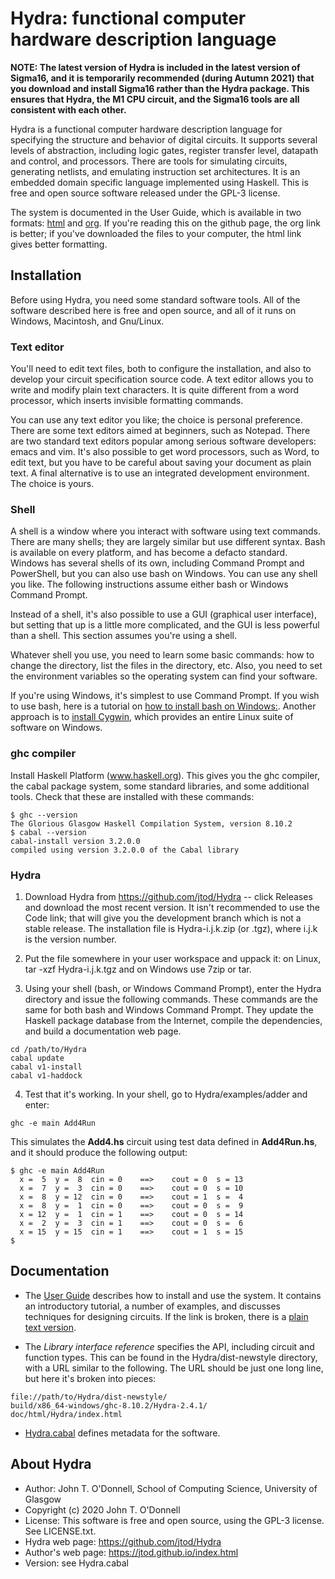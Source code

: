 # Hydra: functional computer hardware description language

**NOTE: The latest version of Hydra is included in the latest version of
Sigma16, and it is temporarily recommended (during Autumn 2021) that
you download and install Sigma16 rather than the Hydra package.  This
ensures that Hydra, the M1 CPU circuit, and the Sigma16 tools are all
consistent with each other.**

Hydra is a functional computer hardware description language for
specifying the structure and behavior of digital circuits. It supports
several levels of abstraction, including logic gates, register
transfer level, datapath and control, and processors. There are tools
for simulating circuits, generating netlists, and emulating
instruction set architectures. It is an embedded domain specific
language implemented using Haskell.  This is free and open source
software released under the GPL-3 license.

The system is documented in the User Guide, which is available in two
formats: <a href="docs/UserGuide/HydraUserGuide.html">html</a> and <a
href="docs/UserGuide/HydraUserGuide.org">org</a>.  If you're reading
this on the github page, the org link is better; if you've downloaded
the files to your computer, the html link gives better formatting.

## Installation


Before using Hydra, you need some standard software tools.  All of the
software described here is free and open source, and all of it runs on
Windows, Macintosh, and Gnu/Linux.

### Text editor

You'll need to edit text files, both to configure the installation,
and also to develop your circuit specification source code.  A text
editor allows you to write and modify plain text characters.  It is
quite different from a word processor, which inserts invisible
formatting commands.

You can use any text editor you like; the choice is personal
preference.  There are some text editors aimed at beginners, such as
Notepad.  There are two standard text editors popular among serious
software developers: emacs and vim.  It's also possible to get word
processors, such as Word, to edit text, but you have to be careful
about saving your document as plain text.  A final alternative is to
use an integrated development environment.  The choice is yours.

### Shell

A shell is a window where you interact with software using text
commands.  There are many shells; they are largely similar but use
different syntax.  Bash is available on every platform, and has become
a defacto standard.  Windows has several shells of its own, including
Command Prompt and PowerShell, but you can also use bash on Windows.
You can use any shell you like.  The following instructions  assume
either bash or Windows Command Prompt.

Instead of a shell, it's also possible to use a GUI (graphical user
interface), but setting that up is a little more complicated, and the
GUI is less powerful than a shell.  This section assumes you're using
a shell.

Whatever shell you use, you need to learn some basic commands: how to
change the directory, list the files in the directory, etc.  Also, you
need to set the environment variables so the operating system can find
your software.

If you're using Windows, it's simplest to use Command Prompt.  If you
wish to use bash, here is a tutorial on [how to install bash on
Windows:](https://itsfoss.com/install-bash-on-windows/).  Another
approach is to [install Cygwin](http://www.cygwin.com/), which
provides an entire Linux suite of software on Windows.

### ghc compiler

Install Haskell Platform (www.haskell.org).  This gives you the ghc
compiler, the cabal package system, some standard libraries, and some
additional tools.   Check that these are installed with these commands:
   
~~~~
$ ghc --version
The Glorious Glasgow Haskell Compilation System, version 8.10.2
$ cabal --version
cabal-install version 3.2.0.0
compiled using version 3.2.0.0 of the Cabal library 
~~~~

### Hydra

1. Download Hydra from https://github.com/jtod/Hydra -- click Releases
   and download the most recent version.  It isn't recommended to use
   the Code link; that will give you the development branch which is
   not a stable release.  The installation file is Hydra-i.j.k.zip (or
   .tgz), where i.j.k is the version number.
   
2. Put the file somewhere in your user workspace and uppack it: on
   Linux, tar -xzf Hydra-i.j.k.tgz and on Windows use 7zip or tar.

3. Using your shell (bash, or Windows Command Prompt), enter the Hydra
   directory and issue the following commands.  These commands are the
   same for both bash and Windows Command Prompt.  They update the
   Haskell package database from the Internet, compile the
   dependencies, and build a documentation web page.

~~~~
cd /path/to/Hydra
cabal update
cabal v1-install
cabal v1-haddock
~~~~

4. Test that it's working.  In your shell, go to Hydra/examples/adder
   and enter:

~~~~
ghc -e main Add4Run
~~~~

This simulates the **Add4.hs** circuit using test data defined in
**Add4Run.hs**, and it should produce the following output:

~~~~
$ ghc -e main Add4Run
  x =  5  y =  8  cin = 0    ==>    cout = 0  s = 13
  x =  7  y =  3  cin = 0    ==>    cout = 0  s = 10
  x =  8  y = 12  cin = 0    ==>    cout = 1  s =  4
  x =  8  y =  1  cin = 0    ==>    cout = 0  s =  9
  x = 12  y =  1  cin = 1    ==>    cout = 0  s = 14
  x =  2  y =  3  cin = 1    ==>    cout = 0  s =  6
  x = 15  y = 15  cin = 1    ==>    cout = 1  s = 15
$ 
~~~~

## Documentation

* The [User Guide](./docs/userguide/HydraUserGuide.html) describes how
  to install and use the system. It contains an introductory tutorial,
  a number of examples, and discusses techniques for designing
  circuits. If the link is broken, there is a [plain text
  version](docs/userguide/HydraUserGuide.org).

* The *Library interface reference* specifies the API, including
  circuit and function types.  This can be found in the
  Hydra/dist-newstyle directory, with a URL similar to the following.
  The URL should be just one long line, but here it's broken into
  pieces:
~~~~  
file://path/to/Hydra/dist-newstyle/
build/x86_64-windows/ghc-8.10.2/Hydra-2.4.1/
doc/html/Hydra/index.html
~~~~

* [Hydra.cabal](./Hydra.cabal) defines metadata for the software.

## About Hydra

* Author: John T. O'Donnell, School of Computing Science, University
  of Glasgow
* Copyright (c) 2020 John T. O'Donnell
* License: This software is free and open source, using the GPL-3
  license.  See LICENSE.txt.
* Hydra web page: https://github.com/jtod/Hydra
* Author's web page: https://jtod.github.io/index.html
* Version: see Hydra.cabal
